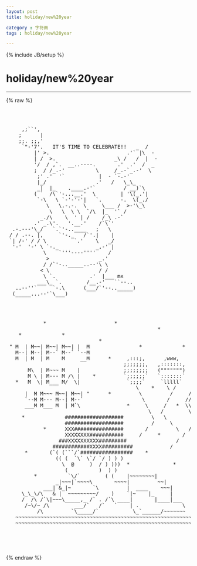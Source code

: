 ```yaml
---
layout: post
title: holiday/new%20year
category : 字符画
tags : holiday/new%20year
---
```

{% include JB/setup %}
# holiday/new%20year
---
{% raw %}
<pre>



     ,;``&#039;,
    ;      |
    ;;. ;;,&#039;
     `&quot;-&#039;7&#039;.   IT&#039;S TIME TO CELEBRATE!!   _  /
         |&#039; &gt;.                         .&#039;` |\  -
         | /  &gt;.                   _\ /   /  |  -
         &#039;/  / ,`.  __..----.       .&#039;  .&#039;  /  _
         ;  / /_.-&#039;          \     /_.-`_.-&#039;  \
          ;&#039; .&#039;  &#039;`           |  - `-.-&#039;
          |_/                .&#039;   /   \_\_
          _|  |_    .____.-&#039;`         / __)`\
         ( `  /\`&#039;-...__.&#039;  \        | &#039;\(_.&#039;|
          `-\   \ `-&#039;-&#039;-&#039;|   `.      -.  \(_./
             \   \.-.-.  \     \___ /  &gt;-&#039;\_\
              \   \  \ \  `/\  |_  &#039;` /
           _./\    \  &#039; | /    /_\ .-`
         .&#039; _.\&#039;.   &#039;.__.&#039;    /`\`&#039;
  .-.---&#039;\_/   `.`&#039;-..____   ;   \
 / / .--. |,     `&#039;-._   /`&#039;.|    |
 `| /-&#039; / / \         `.&#039;    \   _/
  &#039;-&#039;  &#039;-&#039; \ `-._            _,-&#039; |
            \    `&#039;&#039;&#039;----&#039;&#039;&#039;&#039;    /
             &gt;                _.&#039;
            / /`&#039;-.._____..--&#039;\ \
           &lt; \                / /
            \ `.           .&#039;  |___ mx
          ___\_ `.        /__.-&#039;   ``--..
   ..--&#039;&#039;`     `-.\      (___/`&#039;--.._____)
  (_____...--&#039;`\___) 




            *                      *
                                                 *
    *             *
                              *
 &quot; M  | M~~| M~~| M~~| |  M                *             *
   M--| M--| M--` M--` `--M
   M  | M  | M    M     __M      *     ,:::;,      ,www,        *
                                      ;;;;;;;,   ,:::::::,
       M\  | M~~~ M    |              ;;;;;;;;   (&quot;&quot;&quot;&quot;&quot;&quot;&quot;)
       M \ | M--- M /\ |    *         `;;;;;;`   `:::::::`   *
   *   M  \| M___ M/  \|               `;;;;`     `lllll`
                                          \    *    \ /     ,,,,
      |  M M~~~ M~~| M~~| &quot;      *         \         /     ///\\\
      `--M M--- M--| M--`                   \       /     ////\\\\
      ___M M___ M  | M`\               *     \     /   *  \\\\////
                                              \   /        \\\///
     *             ###################         \   \        `|``
                   ###################         /     \       /
            *      XXX################       /         \   /
                   XXXXXXXX###########     /     *       /
                 ###XXXXXXXXXX#########                /      *
               ############XXXX##########            /
      *       (`( (```/`#################    *
                (( (  `\` \`/ `/ ) ) )
                  \  @     )  / ) )))  *              *
                   (          )  ) )
         *          `\/`        ( (    |~~~~~~~~|             *
                _|~~~|`~~~~\       ~~~~|         ~~|
            ___| &amp;_|~       `\         |  ____    ~~~|
     \_\_\/\   &amp; |  ~~~~~~~~~/    )    `|~    |_     |
     /  /\ /`\|~~~\_____,_ /` . /`\ ____|       |____|___   *
      /~\/~ /\        ___/`   /`   `    | .              \
          /\         `\_____/`           \_`______/~~~~~~~
   ~~~~~~~~~~~~~~~~~~~~~~~~~~~~~~~~~~~~~~~~~~~~~~~~~~~~~~~~~~~~~~~~
   ~~~~~~~~~~~~~~~~~~~~~~~~~~~~~~~~~~~~~~~~~~~~~~~~~~~~~~~~~~~~~~~~



 </pre>
{% endraw %}
